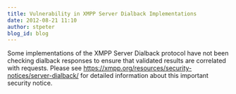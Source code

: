 ```yaml
---
title: Vulnerability in XMPP Server Dialback Implementations
date: 2012-08-21 11:10
author: stpeter
blog_id: blog
---
```


Some implementations of the XMPP Server Dialback protocol have not been checking dialback responses to ensure that validated results are correlated with requests. Please see https://xmpp.org/resources/security-notices/server-dialback/ for detailed information about this important security notice.
